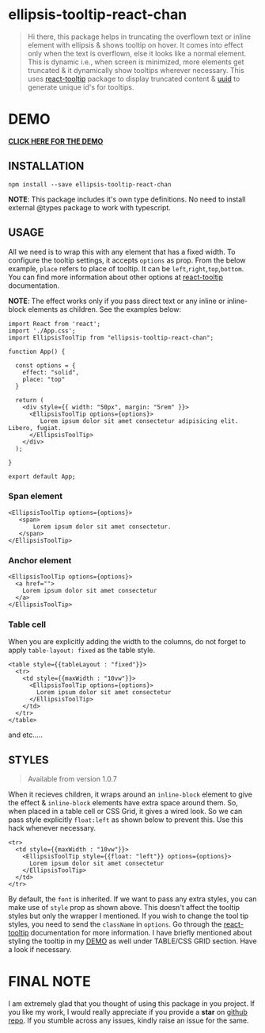 # ellipsis-tooltip-react-chan

> Hi there, this package helps in truncating the overflown text or inline element with ellipsis & shows tooltip on hover. It comes into effect only when the text is overflown, else it looks like a normal element. This is dynamic i.e., when screen is minimized, more elements get truncated & it dynamically show tooltips wherever necessary.
 This uses [react-tooltip](https://www.npmjs.com/package/react-tooltip) package to display truncated content & [uuid](https://www.npmjs.com/package/uuid) to generate unique id's for tooltips.  

# DEMO
**[CLICK HERE FOR THE DEMO](https://chandrahaswtw.github.io/ellipsis-tooltip-demo/)**


## INSTALLATION

```
npm install --save ellipsis-tooltip-react-chan
```
**NOTE**: This package includes it's own type definitions. No need to install external @types package to work with typescript.

## USAGE

All we need is to wrap this with any element that has a fixed width. To configure the tooltip settings, it accepts ```options``` as prop. From the below example, ```place``` refers to place of tooltip. It can be ```left```,```right```,```top```,```bottom```. You can find more information about other options at 
[react-tooltip](https://www.npmjs.com/package/react-tooltip) documentation.

**NOTE**: The effect works only if you pass direct text or any inline or inline-block elements as children. See the examples below:

```
import React from 'react';
import './App.css';
import EllipsisToolTip from "ellipsis-tooltip-react-chan";

function App() {

  const options = {
    effect: "solid",
    place: "top"
  }

  return (
    <div style={{ width: "50px", margin: "5rem" }}>
      <EllipsisToolTip options={options}>
         Lorem ipsum dolor sit amet consectetur adipisicing elit. Libero, fugiat.
      </EllipsisToolTip>
    </div>
  );

}

export default App;
```
### Span element

```
<EllipsisToolTip options={options}>
   <span>
       Lorem ipsum dolor sit amet consectetur.
   </span>
</EllipsisToolTip>
```
### Anchor element

```
<EllipsisToolTip options={options}>
  <a href="">
    Lorem ipsum dolor sit amet consectetur
  </a>
</EllipsisToolTip>
```

### Table cell
When you are explicitly adding the width to the columns, do not forget to apply ```table-layout: fixed``` as the table style.
```
<table style={{tableLayout : "fixed"}}>
  <tr>
    <td style={{maxWidth : "10vw"}}>
      <EllipsisToolTip options={options}>
        Lorem ipsum dolor sit amet consectetur
      </EllipsisToolTip>
    </td>
  </tr>
</table>
```
and etc.....

## STYLES

>Available from version 1.0.7

When it recieves children, it wraps around an       ```inline-block``` element to give the effect & ```inline-block``` elements have extra space around them. So, when placed in a table cell or CSS Grid, it gives a wired look. So we can pass style explicitly ```float:left``` as shown below to prevent this. Use this hack whenever necessary.

```
<tr>
  <td style={{maxWidth : "10vw"}}>
    <EllipsisToolTip style={{float: "left"}} options={options}>
      Lorem ipsum dolor sit amet consectetur
    </EllipsisToolTip>
  </td>
</tr>
```

By default, the ```font``` is inherited. If we want to pass any extra styles, you can make use of ```style``` prop as shown above. This doesn't affect the tooltip styles but only the wrapper I mentioned. If you wish to change the tool tip styles, you need to send the ```className``` in ```options```. Go through the [react-tooltip](https://www.npmjs.com/package/react-tooltip) documentation for more information. I have briefly mentioned about styling the tooltip in my [DEMO](https://chandrahaswtw.github.io/ellipsis-tooltip-demo/) as well under TABLE/CSS GRID section. Have a look if necessary.

# FINAL NOTE

I am extremely glad that you thought of using this package in you project. If you like my work, I would really appreciate if you provide a **star** on [github repo](https://github.com/chandrahaswtw/ellipsis-tooltip-react-chan). If you stumble across any issues, kindly raise an issue for the same.

